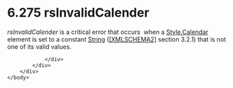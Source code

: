 <html dir="LTR" xmlns:mshelp="http://msdn.microsoft.com/mshelp" xmlns:ddue="http://ddue.schemas.microsoft.com/authoring/2003/5" xmlns:xlink="http://www.w3.org/1999/xlink" xmlns:tool="http://www.microsoft.com/tooltip">
    <head>
        <meta http-equiv="Content-Type" content="text/html; CHARSET=utf-8"></meta>
        <meta name="save" content="history"></meta>
        <title>6.275 rsInvalidCalender</title>
        <xml>
            <mshelp:toctitle title="6.275 rsInvalidCalender"></mshelp:toctitle>
            <mshelp:rltitle title="[MS-RDL]: rsInvalidCalender"></mshelp:rltitle>
            <mshelp:keyword index="A" term="836a0717-9740-434a-8568-9b99ca354e89"></mshelp:keyword>
            <mshelp:attr name="DCSext.ContentType" value="open specification"></mshelp:attr>
            <mshelp:attr name="AssetID" value="836a0717-9740-434a-8568-9b99ca354e89"></mshelp:attr>
            <mshelp:attr name="TopicType" value="kbRef"></mshelp:attr>
            <mshelp:attr name="DCSext.Title" value="[MS-RDL]: rsInvalidCalender" />
        </xml>
    </head>
    <body>
        <div id="header">
            <h1 class="heading">6.275 rsInvalidCalender</h1>
        </div>
        <div id="mainSection">
            <div id="mainBody">
                <div id="allHistory" class="saveHistory"></div>
                <div id="sectionSection0" class="section" name="collapseableSection">
                    

<p><i>rsInvalidCalender</i> is a critical error that occurs 
when a <a href="64c93fe5-67b9-4f74-88bc-26777fbd50bb.html">Style.Calendar</a>
element is set to a constant <a href="1ed81ef3-a683-45e3-aaad-bd2bbe71bc3d.html">String</a>
(<a href="https://go.microsoft.com/fwlink/?LinkId=90610">[XMLSCHEMA2]</a>
section 3.2.1) that is not one of its valid values.</p>


                </div>
            </div>
        </div>
    </body>
</html>